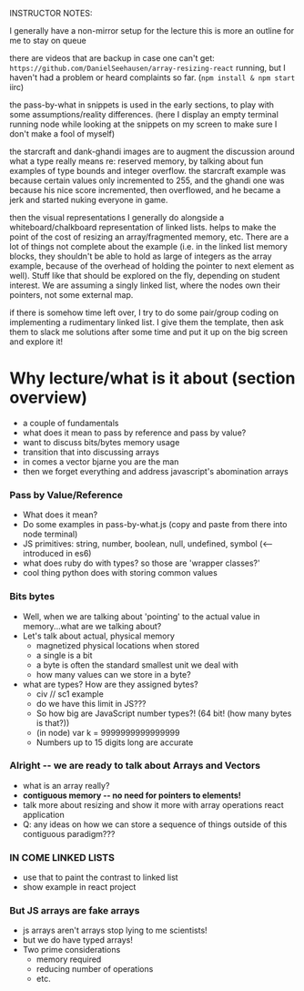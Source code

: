 INSTRUCTOR NOTES:

I generally have a non-mirror setup for the lecture
this is more an outline for me to stay on queue

there are videos that are backup in case one can't get:
`https://github.com/DanielSeehausen/array-resizing-react`
running, but I haven't had a problem or heard complaints so far. (`npm install & npm start` iirc)

the pass-by-what in snippets is used in the early sections, to play with some assumptions/reality differences. (here I display an empty terminal running node while looking at the snippets on my screen to make sure I don't make a fool of myself)

the starcraft and dank-ghandi images are to augment the discussion around what a type really means re: reserved memory, by talking about fun examples of type bounds and integer overflow. the starcraft example was because certain values only incremented to 255, and the ghandi one was because his nice score incremented, then overflowed, and he became a jerk and started nuking everyone in game.

then the visual representations I generally do alongside a whiteboard/chalkboard representation of linked lists. helps to make the point of the cost of resizing an array/fragmented memory, etc. There are a lot of things not complete about the example (i.e. in the linked list memory blocks, they shouldn't be able to hold as large of integers as the array example, because of the overhead of holding the pointer to next element as well). Stuff like that should be explored on the fly, depending on student interest. We are assuming a singly linked list, where the nodes own their pointers, not some external map.

if there is somehow time left over, I try to do some pair/group coding on implementing a rudimentary linked list. I give them the template, then ask them to slack me solutions after some time and put it up on the big screen and explore it!

# Why lecture/what is it about (section overview)
  - a couple of fundamentals
  - what does it mean to pass by reference and pass by value?
  - want to discuss bits/bytes memory usage
  - transition that into discussing arrays
  - in comes a vector bjarne you are the man
  - then we forget everything and address javascript's abomination arrays

### Pass by Value/Reference
  - What does it mean?
  - Do some examples in pass-by-what.js (copy and paste from there into node terminal)
  - JS primitives: string, number, boolean, null, undefined, symbol (<-- introduced in es6)
  - what does ruby do with types? so those are 'wrapper classes?'
  - cool thing python does with storing common values

### Bits bytes
  - Well, when we are talking about 'pointing' to the actual value in memory...what are we talking about?
  - Let's talk about actual, physical memory
    - magnetized physical locations when stored
    - a single is a bit
    - a byte is often the standard smallest unit we deal with
    - how many values can we store in a byte?
  - what are types? How are they assigned bytes?
    - civ // sc1 example
    - do we have this limit in JS???
    - So how big are JavaScript number types?! (64 bit! (how many bytes is that?))
    - (in node) var k = 9999999999999999
    - Numbers up to 15 digits long are accurate

### Alright -- we are ready to talk about Arrays and Vectors
  - what is an array really?
  - **contiguous memory -- no need for pointers to elements!**
  - talk more about resizing and show it more with array operations react application
  - Q: any ideas on how we can store a sequence of things outside of this contiguous paradigm???
### IN COME LINKED LISTS
  - use that to paint the contrast to linked list
  - show example in react project

### But JS arrays are fake arrays
  - js arrays aren't arrays stop lying to me scientists!
  - but we do have typed arrays!
  - Two prime considerations
    - memory required
    - reducing number of operations
    - etc.
